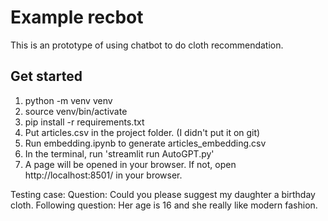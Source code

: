 # Example recbot

This is an prototype of using chatbot to do cloth recommendation.

## Get started

1. python -m venv venv
2. source venv/bin/activate
3. pip install -r requirements.txt
4. Put articles.csv in the project folder. (I didn't put it on git)
5. Run embedding.ipynb to generate articles_embedding.csv
4. In the terminal, run 'streamlit run AutoGPT.py'
5. A page will be opened in your browser. If not, open http://localhost:8501/ in your browser.



Testing case:
Question: Could you please suggest my daughter a birthday cloth.
Following question: Her age is 16 and she really like modern fashion.